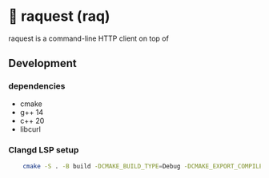 # 🏓 raquest (raq)

raquest is a command-line HTTP client on top of

## Development

### dependencies
- cmake
- g++ 14
- c++ 20
- libcurl

### Clangd LSP setup
```bash
    cmake -S . -B build -DCMAKE_BUILD_TYPE=Debug -DCMAKE_EXPORT_COMPILE_COMMANDS=1
```
